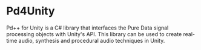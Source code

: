 # Pd4Unity
Pd++ for Unity is a C# library that interfaces the Pure Data signal processing objects with Unity's API.  This library can be used to create real-time audio, synthesis and procedural audio techniques in Unity.
